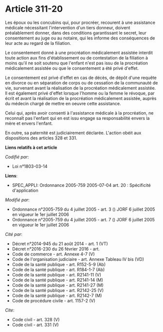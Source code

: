 # Article 311-20

Les époux ou les concubins qui, pour procréer, recourent à une assistance médicale nécessitant l'intervention d'un tiers
donneur, doivent préalablement donner, dans des conditions garantissant le secret, leur consentement au juge ou au notaire,
qui les informe des conséquences de leur acte au regard de la filiation. 

Le consentement donné à une procréation médicalement assistée interdit toute action aux fins d'établissement ou de
contestation de la filiation à moins qu'il ne soit soutenu que l'enfant n'est pas issu de la procréation médicalement
assistée ou que le consentement a été privé d'effet. 

Le consentement est privé d'effet en cas de décès, de dépôt d'une requête en divorce ou en séparation de corps ou de
cessation de la communauté de vie, survenant avant la réalisation de la procréation médicalement assistée. Il est également
privé d'effet lorsque l'homme ou la femme le révoque, par écrit et avant la réalisation de la procréation médicalement
assistée, auprès du médecin chargé de mettre en oeuvre cette assistance. 

Celui qui, après avoir consenti à l'assistance médicale à la procréation, ne reconnaît pas l'enfant qui en est issu engage sa
responsabilité envers la mère et envers l'enfant. 

En outre, sa paternité est judiciairement déclarée. L'action obéit aux dispositions des articles 328 et 331.

**Liens relatifs à cet article**

_Codifié par_:

  - Loi n°1803-03-14

**Liens**:

  - SPEC_APPLI: Ordonnance 2005-759 2005-07-04 art. 20 : Spécificité d'application

_Modifié par_:

  - Ordonnance n°2005-759 du 4 juillet 2005 - art. 3 () JORF 6 juillet 2005 en vigueur le 1er juillet 2006
  - Ordonnance n°2005-759 du 4 juillet 2005 - art. 7 () JORF 6 juillet 2005 en vigueur le 1er juillet 2006

_Cité par_:

  - Décret n°2014-945 du 21 août 2014 - art. 1 (VT)
  - Décret n°2016-230 du 26 février 2016 - art.
  - Code de commerce - art. Annexe 4-7 (V)
  - Code de l'organisation judiciaire - art. Annexe Tableau IV bis (VD)
  - Code de la santé publique - art. R152-5-9 (Ab)
  - Code de la santé publique - art. R184-1-7 (Ab)
  - Code de la santé publique - art. R2141-11 (V)
  - Code de la santé publique - art. R2141-14 (M)
  - Code de la santé publique - art. R2141-27 (M)
  - Code de la santé publique - art. R2142-25 (V)
  - Code de la santé publique - art. R2142-7 (M)
  - Code de procédure civile - art. 1157-2 (V)

_Cite_:

  - Code civil - art. 328 (V)
  - Code civil - art. 331 (V)
